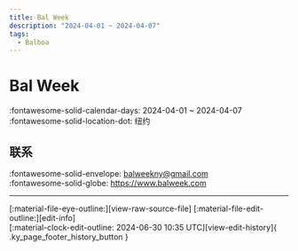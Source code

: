 ```yaml
---
title: Bal Week
description: "2024-04-01 ~ 2024-04-07"
tags:
  - Balboa
---
```


# Bal Week 

:fontawesome-solid-calendar-days: 2024-04-01 ~ 2024-04-07  
:fontawesome-solid-location-dot: 纽约  

## 联系

:fontawesome-solid-envelope: <balweekny@gmail.com>  
:fontawesome-solid-globe: <https://www.balweek.com>  

---

<div class="ky_page_footer" markdown>
<div class="ky_page_footer_trailing" markdown="span">
[:material-file-eye-outline:][view-raw-source-file]
[:material-file-edit-outline:][edit-info]
</div>
<div class="ky_page_footer_leading" markdown="span">
[:material-clock-edit-outline: 2024-06-30 10:35 UTC][view-edit-history]{ .ky_page_footer_history_button }
</div>
</div>

[view-raw-source-file]: https://github.com/swingdance/events/blob/main/2024/en_US/bal-week-2024.json "查看原始源文件"
[edit-info]: https://github.com/swingdance/events/issues/new?assignees=&labels=update+event&projects=&template=03-update_entity.yml&title=Update%20Event%3A%202024%2Fen_US%20%E2%80%A2%20Bal%20Week&region=en_US&year=2024&id=bal-week-2024&name=Bal%20Week&org_id= "编辑信息"

[view-edit-history]: https://github.com/swingdance/events/commits/main/2024/en_US/bal-week-2024.json "查看编辑历史"
